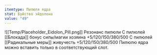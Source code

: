 ```yaml
---
itemtype: Пилюля ядра
stat: Буйство эйдолона
value: "49"
---
```

![[Temp/Placeholder_Eidolon_Pill.png]]
Резонанс пилюли
С пилюлей [[Блокада]] бонус силы/магии хозяина +5/120/150/380/500
С пилюлей [[Радикальные меры]] живучесть +5/120/150/380/500
Пилюлю ядра можно вставить только в соответствующий слот.
